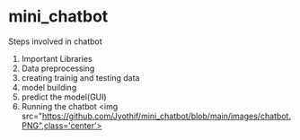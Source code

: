# mini_chatbot
Steps involved in chatbot

1. Important Libraries
2. Data preprocessing
3. creating trainig and testing data
3. model building
4. predict the model(GUI)
5. Running the chatbot
<img src="https://github.com/Jyothif/mini_chatbot/blob/main/images/chatbot.PNG",class='center'>
